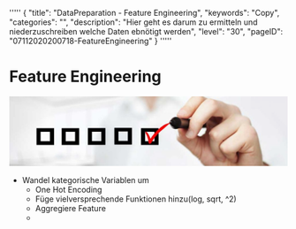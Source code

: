 '''''
{
"title": "DataPreparation - Feature Engineering",
"keywords": "Copy",
"categories": "",
"description": "Hier geht es darum zu ermitteln und niederzuschreiben welche Daten ebnötigt werden",
"level": "30",
"pageID": "07112020200718-FeatureEngineering"
}
'''''

# Feature Engineering

![BannerChecklist](./../imgs/2020-11-19-08-20-02.png)

- Wandel kategorische Variablen um
  - One Hot Encoding
  - Füge vielversprechende Funktionen hinzu(log, sqrt, ^2)
  - Aggregiere Feature
  - 



